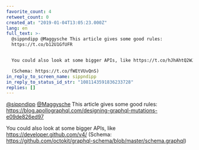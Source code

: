 ```yaml
---
favorite_count: 4
retweet_count: 0
created_at: "2019-01-04T13:05:23.000Z"
lang: en
full_text: >-
  @sippndipp @Maggysche This article gives some good rules:
  https://t.co/b12U1GfUFR


  You could also look at some bigger APIs, like https://t.co/hJhAhtQ2WJ

  (Schema: https://t.co/fWEtVUvQnS)
in_reply_to_screen_name: sippndipp
in_reply_to_status_id_str: "1081143591836233728"
replies: []
---
```


[@sippndipp](https://twitter.com/sippndipp)
[@Maggysche](https://twitter.com/Maggysche) This article gives some good rules:
<https://blog.apollographql.com/designing-graphql-mutations-e09de826ed97>

You could also look at some bigger APIs, like <https://developer.github.com/v4/>
(Schema: <https://github.com/octokit/graphql-schema/blob/master/schema.graphql>)
